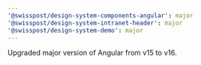 ```yaml
---
'@swisspost/design-system-components-angular': major
'@swisspost/design-system-intranet-header': major
'@swisspost/design-system-demo': major
---
```


Upgraded major version of Angular from v15 to v16.
